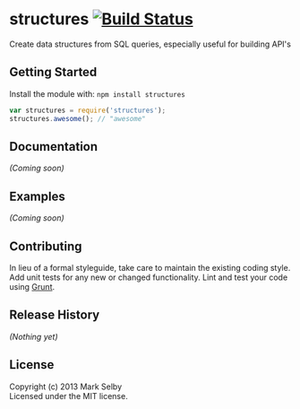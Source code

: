 # structures [![Build Status](https://secure.travis-ci.org/mark.selby/structures.png?branch=master)](http://travis-ci.org/mark.selby/structures)

Create data structures from SQL queries, especially useful for building API's

## Getting Started
Install the module with: `npm install structures`

```javascript
var structures = require('structures');
structures.awesome(); // "awesome"
```

## Documentation
_(Coming soon)_

## Examples
_(Coming soon)_

## Contributing
In lieu of a formal styleguide, take care to maintain the existing coding style. Add unit tests for any new or changed functionality. Lint and test your code using [Grunt](http://gruntjs.com/).

## Release History
_(Nothing yet)_

## License
Copyright (c) 2013 Mark Selby  
Licensed under the MIT license.
